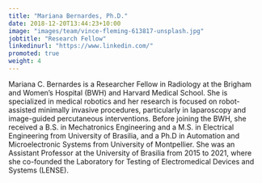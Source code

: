 ```yaml
---
title: "Mariana Bernardes, Ph.D."
date: 2018-12-20T13:44:23+10:00
image: "images/team/vince-fleming-613817-unsplash.jpg"
jobtitle: "Research Fellow"
linkedinurl: "https://www.linkedin.com/"
promoted: true
weight: 4
---
```


Mariana C. Bernardes is a Researcher Fellow in Radiology at the Brigham and Women’s Hospital (BWH) and Harvard Medical School. She is specialized in medical robotics and her research is focused on robot-assisted minimally invasive procedures, particularly in laparoscopy and image-guided percutaneous interventions. Before joining the BWH, she received a B.S. in Mechatronics Engineering and a M.S. in Electrical Engineering from University of Brasilia, and a Ph.D in Automation and Microelectronic Systems from University of Montpellier. She was an Assistant Professor at the University of Brasilia from 2015 to 2021, where she co-founded the Laboratory for Testing of Electromedical Devices and Systems (LENSE).

